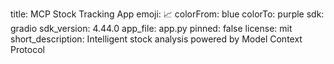 title: MCP Stock Tracking App
emoji: 📈
colorFrom: blue
colorTo: purple
sdk: gradio
sdk_version: 4.44.0
app_file: app.py
pinned: false
license: mit
short_description: Intelligent stock analysis powered by Model Context Protocol
